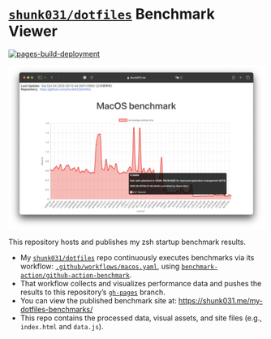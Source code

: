 # [`shunk031/dotfiles`](https://github.com/shunk031/dotfiles) Benchmark Viewer

[![pages-build-deployment](https://github.com/shunk031/my-dotfiles-benchmarks/actions/workflows/pages/pages-build-deployment/badge.svg)](https://github.com/shunk031/my-dotfiles-benchmarks/actions/workflows/pages/pages-build-deployment)

![](./.github/screenshot.png)

This repository hosts and publishes my zsh startup benchmark results. 

- My [`shunk031/dotfiles`](https://github.com/shunk031/dotfiles) repo continuously executes benchmarks via its workflow: [`.github/workflows/macos.yaml`](https://github.com/shunk031/dotfiles/blob/master/.github/workflows/macos.yaml), using [`benchmark-action/github-action-benchmark`](https://github.com/benchmark-action/github-action-benchmark).  
- That workflow collects and visualizes performance data and pushes the results to this repository’s [`gh-pages`](https://github.com/shunk031/my-dotfiles-benchmarks/tree/gh-pages) branch.  
- You can view the published benchmark site at: https://shunk031.me/my-dotfiles-benchmarks/  
- This repo contains the processed data, visual assets, and site files (e.g., `index.html` and `data.js`).  
